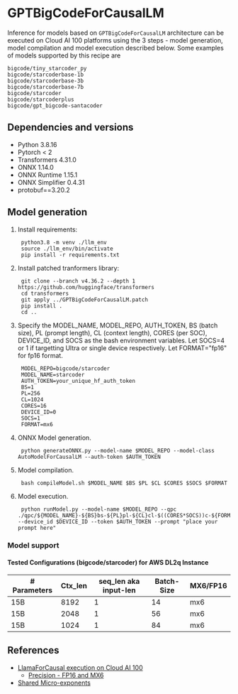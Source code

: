 # GPTBigCodeForCausalLM 
Inference for models based on `GPTBigCodeForCausalLM` architecture can be executed on Cloud AI 100 platforms using the 3 steps - model generation, model compilation and model execution described below. Some examples of models supported by this recipe are 
    
    bigcode/tiny_starcoder_py
    bigcode/starcoderbase-1b
    bigcode/starcoderbase-3b
    bigcode/starcoderbase-7b
    bigcode/starcoder
    bigcode/starcoderplus
    bigcode/gpt_bigcode-santacoder


## Dependencies and versions

- Python 3.8.16
- Pytorch < 2
- Transformers 4.31.0
- ONNX 1.14.0
- ONNX Runtime 1.15.1
- ONNX Simplifier 0.4.31
- protobuf==3.20.2

## Model generation

1. Install requirements:

        python3.8 -m venv ./llm_env
        source ./llm_env/bin/activate
        pip install -r requirements.txt

2. Install patched tranformers library:

        git clone --branch v4.36.2 --depth 1 https://github.com/huggingface/transformers
        cd transformers
        git apply ../GPTBigCodeForCausalLM.patch
        pip install .
        cd ..
        
3. Specify the MODEL_NAME, MODEL_REPO, AUTH_TOKEN, BS (batch size), PL (prompt length), CL (context length), CORES (per SOC), DEVICE_ID, and SOCS as the bash environment variables. Let SOCS=4 or 1 if targetting Ultra or single device respectively. Let FORMAT="fp16" for fp16 format.

        MODEL_REPO=bigcode/starcoder
        MODEL_NAME=starcoder
        AUTH_TOKEN=your_unique_hf_auth_token
        BS=1
        PL=256
        CL=1024
        CORES=16
        DEVICE_ID=0
        SOCS=1
        FORMAT=mx6

5. ONNX Model generation. 
		
        python generateONNX.py --model-name $MODEL_REPO --model-class AutoModelForCausalLM --auth-token $AUTH_TOKEN

6. Model compilation.
	
        bash compileModel.sh $MODEL_NAME $BS $PL $CL $CORES $SOCS $FORMAT
        
7. Model execution.

        python runModel.py --model-name $MODEL_REPO --qpc ./qpc/${MODEL_NAME}-${BS}bs-${PL}pl-${CL}cl-$((CORES*SOCS))c-${FORMAT} --device_id $DEVICE_ID --token $AUTH_TOKEN --prompt "place your prompt here"


### Model support  
  
#### Tested Configurations (bigcode/starcoder) for AWS DL2q Instance 
|# Parameters | Ctx_len  | seq_len aka input-len | Batch-Size | MX6/FP16 | 
| ------ | ------------- | ------------- | ----------------- | -------- | 
|15B | 8192  | 1  | 14 | mx6 | 
|15B | 2048  | 1  | 56 | mx6 | 
|15B | 1024  | 1  | 84 | mx6 | 

## References 
- [LlamaForCausal execution on Cloud AI 100](https://quic.github.io/cloud-ai-sdk-pages/latest/Getting-Started/Model-Architecture-Support/Large-Language-Models/llm/)
    - [Precision - FP16 and MX6](https://quic.github.io/cloud-ai-sdk-pages/latest/Getting-Started/Model-Architecture-Support/Large-Language-Models/llm/#compile-the-model)
- [Shared Micro-exponents](https://arxiv.org/abs/2302.08007)
